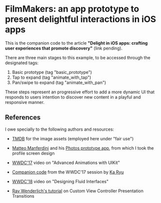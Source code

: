 # FilmMakers: an app prototype to present delightful interactions in iOS apps

This is the companion code to the article **"Delight in iOS apps: crafting user experiences that promote discovery"** (link pending).

There are three main stages to this example, to be accessed through the designated tags:

1. Basic prototype (tag "basic_prototype")
2. Tap to expand (tag "animate_with_tap")
3. Pan/swipe to expand (tag "animate_with_pan")

These steps represent an progressive effort to add a more dynamic UI that responds to users intention to discover new content in a playful and responsive manner.

## References

I owe specially to the following authors and resources:

* [TMDB](https://www.themoviedb.org) for the image assets (employed here under "fair use")
* [Matteo Manferdini](https://matteomanferdini.com) and his [Photos prototype app](https://github.com/matteom/Photos), from which I took the profile screen design

* [WWDC'17](https://developer.apple.com/videos/play/wwdc2017/230/) video on "Advanced Animations with UIKit"
* [Companion code](https://github.com/kane-liu/AdvancedAnimations) from the WWDC'17 session by [Ka Ryu](https://github.com/kane-liu)
* [WWDC'18](https://developer.apple.com/videos/play/wwdc2018/803/) video on "Designing Fluid Interfaces"
* [Ray Wenderlich's tutorial](https://www.raywenderlich.com/2925473-ios-animation-tutorial-custom-view-controller-presentation-transitions) on Custom View Controller Presentation Transitions

